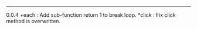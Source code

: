 

*************************
0.0.4
+each	:	Add sub-function return 1 to break loop.
*click	:	Fix click method is overwritten.

